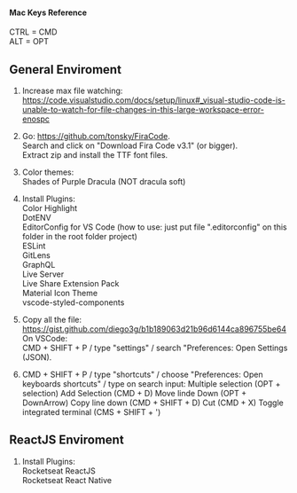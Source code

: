 #### Mac Keys Reference
CTRL = CMD  
ALT = OPT

General Enviroment
------------------

1. Increase max file watching: https://code.visualstudio.com/docs/setup/linux#_visual-studio-code-is-unable-to-watch-for-file-changes-in-this-large-workspace-error-enospc

2. Go: https://github.com/tonsky/FiraCode.  
Search and click on "Download Fira Code v3.1" (or bigger).  
Extract zip and install the TTF font files.

3. Color themes:  
Shades of Purple
Dracula (NOT dracula soft)

4. Install Plugins:  
Color Highlight  
DotENV  
EditorConfig for VS Code (how to use: just put file ".editorconfig" on this folder in the root folder project)  
ESLint  
GitLens  
GraphQL  
Live Server  
Live Share Extension Pack  
Material Icon Theme  
vscode-styled-components  

5. Copy all the file: https://gist.github.com/diego3g/b1b189063d21b96d6144ca896755be64  
On VSCode:  
CMD + SHIFT + P / type "settings" / search "Preferences: Open Settings (JSON).  

6. CMD + SHIFT + P / type "shortcuts" / choose "Preferences: Open keyboards shortcuts" / type on search input:
Multiple selection (OPT + selection)
Add Selection (CMD + D)
Move linde Down (OPT + DownArrow)
Copy line down (CMD + SHIFT + D)
Cut (CMD + X)
Toggle integrated terminal (CMS + SHIFT + ')


ReactJS Enviroment
------------------
1. Install Plugins:  
Rocketseat ReactJS  
Rocketseat React Native  
